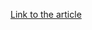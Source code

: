 [Link to the article](https://blog.qualys.com/vulnerabilities-threat-research/2023/11/23/unveiling-the-deceptive-dance-phobos-ransomware-masquerading-as-vx-underground)
